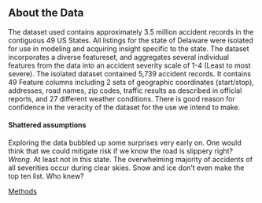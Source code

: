 ## About the Data
<p>
     The dataset used contains approximately 3.5 million accident records in the contiguous 49 US States. All listings for the state of Delaware were isolated for use in modeling and acquiring insight specific to the state. The dataset incorporates a diverse featureset, and aggregates several individual features from the data into an accident severity scale of 1-4 (Least to most severe). The isolated dataset contained 5,739 accident records. It contains 49 Feature columns including 2 sets of geographic coordinates (start/stop), addresses, road names, zip codes, traffic results as described in official reports, and 27 different weather conditions. There is good reason for confidence in the veracity of the dataset for the use we intend to make.<br>

#### Shattered assumptions

 Exploring the data bubbled up some surprises very early on. One would think that we could mitigate risk if we know the road is slippery right? <em>Wrong</em>. At least not in this state. The overwhelming majority of accidents of all severities occur during clear skies. Snow and ice don’t even make the top ten list. Who knew?<br>
</p>

<a href="https://github.com/stainlessray/Coursera_Capstone/blob/main/report/METHODOLOGY.md">Methods</a>

